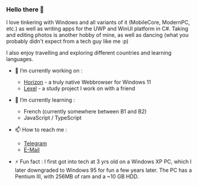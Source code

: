 ### Hello there 👋

I love tinkering with Windows and all variants of it (MobileCore, ModernPC, etc.) as well as writing apps for the UWP and WinUI platform in C#.
Taking and editing photos is another hobby of mine, as well as dancing (what you probably didn't expect from a tech guy like me :p)

I also enjoy travelling and exploring different countries and learning languages.

- 🔭 I’m currently working on :
  - [Horizon](https://github.com/horizon-developers/browser) - a truly native Webbrowser for Windows 11
  - [Lexel](https://julianhasreiter.eu/projects/lexel) - a study project I work on with a friend

- 🌱 I’m currently learning :
  - French (currently somewhere between B1 and B2)
  - JavaScript / TypeScript

- 📫 How to reach me :
  - [Telegram](https://t.me/pinguin2001)
  - [E-Mail](mailto:julian@julianhasreiter.eu)

- ⚡ Fun fact : I first got into tech at 3 yrs old on a Windows XP PC, which I later downgraded to Windows 95 for fun a few years later. The PC has a Pentium III, with 256MB of ram and a ~10 GB HDD.
